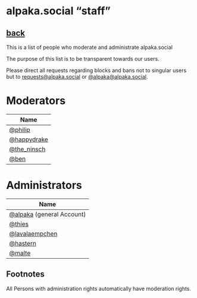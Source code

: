 alpaka.social “staff”
===

## [back](index.md)

This is a list of people who moderate and administrate alpaka.social

The purpose of this list is to be transparent towards our users.

Please direct all requests regarding blocks and bans not to singular users but to <a href="mailto:requests@alpaka.social">requests@alpaka.social</a> or <a href="https://alpaka.social/@alpaka">@alpaka@alpaka.social</a>.

# Moderators



| Name |
| -------- |
|[@philip](https://alpaka.social/@philip)|
|[@happydrake](https://alpaka.social/@happydrake)|
|[@the_ninsch](https://alpaka.social/@the_ninsch)|
|[@ben](https://alpaka.social/@ben)|


# Administrators

| Name |
| -------- |
| [@alpaka](https://alpaka.social/@alpaka) (general Account)|
| [@thies](https://alpaka.social/@thies)     | 
| [@lavalaempchen](https://alpaka.social/@lavalaempchen)|
| [@hastern](https://alpaka.social/@hastern)|
| [@malte](https://alpaka.social/@malte)


## Footnotes

All Persons with administration rights automatically have moderation rights.